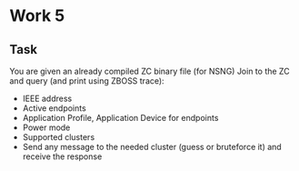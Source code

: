 # Work 5
## Task
You are given an already compiled ZC binary file (for NSNG)
Join to the ZC and query (and print using ZBOSS trace):
- IEEE address
- Active endpoints
- Application Profile, Application Device for endpoints
- Power mode
- Supported clusters
- Send any message to the needed cluster (guess or bruteforce it) and receive the response 